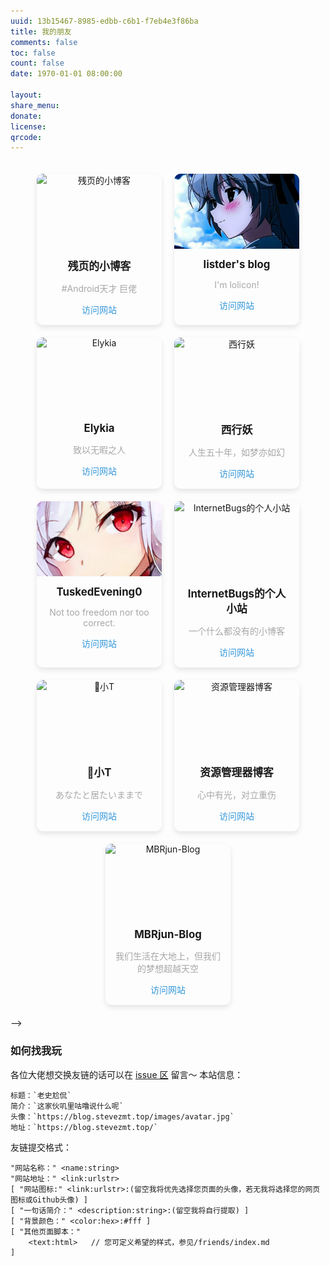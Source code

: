 ```yaml
---
uuid: 13b15467-8985-edbb-c6b1-f7eb4e3f86ba
title: 我的朋友
comments: false
toc: false
count: false
date: 1970-01-01 08:00:00

layout: 
share_menu:
donate:
license:
qrcode: 
---
```



<style>
.friends-container{display:flex;flex-wrap:wrap;justify-content:center;gap:20px;padding:20px}
.friend-card{background: #ffffff1a;border-radius:10px;box-shadow:0 4px 8px rgba(0,0,0,0.1);overflow:hidden;width:200px;text-align:center}
.card-image{height:120px;overflow:hidden}
.card-image img{width:100%;height:120px;object-fit:cover;display:block}
.friend-info{padding:15px}
.friend-info h3{margin:0;font-size:1.2em;}
.friend-info p{color:var(--text-color-secondary, #a8a7a7ff)}
.friend-info a{color:#3498db;text-decoration:none}
</style>

<div class="friends-container">
  <div class="friend-card  mdui-ripple">
    <div class="card-image">
        <img src="https://blog.canyie.top/data/image/avatar_new.jpg" alt="残页的小博客">
    </div>
    <div class="friend-info">
      <h3>残页的小博客</h3>
      <p>#Android天才 巨佬</p>
      <a href="https://blog.canyie.top/">访问网站</a>
    </div>
  </div>
  
  <div class="friend-card  mdui-ripple">
    <div class="card-image ">
        <img src="/friends/listder.jpg" alt="listder's blog">
    </div>
    <div class="friend-info">
      <h3>listder's blog</h3>
      <p>I'm lolicon!</p>
      <a href="https://blog.listder.xyz/">访问网站</a>
    </div>
  </div>

   <div class="friend-card  mdui-ripple">
    <div class="card-image">
        <img src="https://bu.dusays.com/2024/10/25/671b2438203a6.gif" alt="Elykia">
    </div>
    <div class="friend-info">
      <h3>Elykia</h3>
      <p>致以无暇之人</p>
      <a href="https://blog.elykia.cn/">访问网站</a>
    </div>
  </div>

  <div class="friend-card mdui-ripple">
    <div class="card-image">
        <img src="https://s3.ax1x.com/2021/01/31/yEfCCR.png" alt="西行妖">
    </div>
    <div class="friend-info">
      <h3>西行妖</h3>
      <p>人生五十年，如梦亦如幻</p>
      <a href="https://my.toho.red">访问网站</a>
    </div>
  </div>

  <!-- <div class="friend-card  mdui-ripple" >
    <div style="height: 120px; overflow: hidden;">
        <img src="https://cdn.lar.moe/static/avatar/me.webp" alt="花と詩" style="width: 100%; height: 120px; object-fit: cover;">
    </div>
    <div class="friend-info" style="padding: 15px;">
      <h3 style="margin: 0; font-size: 1.2em;  color: var(--text-color, #000);">花と詩</h3>
      <p style="color: #666;">Hana to Uta</p>
      <a href="https://lar.moe/" style="color: #3498db; text-decoration: none;">访问网站</a>
    </div>
  </div> -->
  <!-- Address Unreachable at 2025-09-20! Please Contact with us. -->


  <div class="friend-card mdui-ripple">
    <div class="card-image">
        <img src="/friends/piowonsler.jpg" alt="TuskedEvening0">
    </div>
    <div class="friend-info">
      <h3>TuskedEvening0</h3>
      <p>Not too freedom nor too correct.</p>
      <a href="https://tuskede0.top/">访问网站</a>
    </div>
  </div>

  <div class="friend-card  mdui-ripple">
    <div class="card-image">
        <img src="https://zhmoegirl.com/favicon.ico" alt="InternetBugs的个人小站">
    </div>
    <div class="friend-info">
      <h3>InternetBugs的个人小站</h3>
      <p>一个什么都没有的小博客</p>
      <a href="https://zhmoegirl.com/">访问网站</a>
    </div>
  </div>

  <div class="friend-card  mdui-ripple">
    <div class="card-image">
        <img src="https://sin.moe/api/v2/objects/avatar/kf9ppqa68kkdxf4rnr.jpeg" alt="🍋小T">
    </div>
    <div class="friend-info">
      <h3>🍋小T</h3>
      <p>あなたと居たいままで</p>
      <a href="https://sin.moe/">访问网站</a>
    </div>
  </div>

  <div class="friend-card  mdui-ripple">
    <div class="card-image">
        <img src="https://cos.zyglq.cn/static/web-logo.jpg" alt="资源管理器博客">
    </div>
    <div class="friend-info">
      <h3>资源管理器博客</h3>
      <p>心中有光，对立重伤</p>
      <a href="https://www.zyglq.cn/">访问网站</a>
    </div>
  </div>
  <div class="friend-card  mdui-ripple">
    <div class="card-image">
        <img src="https://lfs.libmbr.com/assets/pics/LG4v5Savatar180px.webp" alt="MBRjun-Blog">
    </div>
    <div class="friend-info">
      <h3>MBRjun-Blog</h3>
      <p>我们生活在大地上，但我们的梦想超越天空</p>
      <a href="https://www.libmbr.com/">访问网站</a>
    </div>
  </div>

</div>
  <!-- 可以继续添加更多友链卡片 -->
  <!-- SAMPLE --

  <!-- <div class="friend-card  mdui-ripple">
    <div class="card-image">
        <img src="<link:图片链接>" alt="<name:博客名称>">
    </div>
    <div class="friend-info">
      <h3><name:博客名称></h3>
      <p><description:不超过15字的简介></p>
      <a href="<link:站点链接>">访问网站</a>
    </div>
  </div>--> -->








### 如何找我玩
各位大佬想交换友链的话可以在 [issue 区](https://github.com/SteveZMTstudios/articles/issues/new/choose) 留言～
本站信息：
```
标题：`老史尬侃`
简介：`这家伙叽里咕噜说什么呢`
头像：`https://blog.stevezmt.top/images/avatar.jpg`
地址：`https://blog.stevezmt.top/`
```

友链提交格式：
```
"网站名称：" <name:string>
"网站地址：" <link:urlstr>
[ "网站图标:" <link:urlstr>:(留空我将优先选择您页面的头像，若无我将选择您的网页图标或Github头像) ]
[ "一句话简介：" <description:string>:(留空我将自行提取) ]
[ "背景颜色：" <color:hex>:#fff ]
[ "其他页面脚本："
    <text:html>   // 您可定义希望的样式，参见/friends/index.md
]
```


